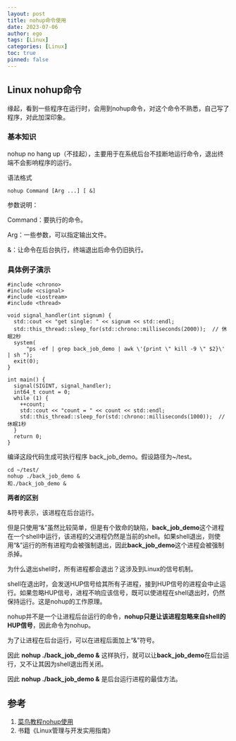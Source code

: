 ```yaml
---
layout: post
title: nohup命令使用
date: 2023-07-06
author: ego
tags: [Linux]
categories: [Linux]
toc: true
pinned: false
---
```




## Linux nohup命令

缘起，看到一些程序在运行时，会用到nohup命令，对这个命令不熟悉，自己写了程序，对此加深印象。

### 基本知识

nohup no hang up（不挂起），主要用于在系统后台不挂断地运行命令，退出终端不会影响程序的运行。

语法格式

```
nohup Command [Arg ...] [ &]
```

参数说明：

Command：要执行的命令。

Arg：一些参数，可以指定输出文件。

&：让命令在后台执行，终端退出后命令仍旧执行。

### 具体例子演示

```
#include <chrono>
#include <csignal>
#include <iostream>
#include <thread>

void signal_handler(int signum) {
  std::cout << "get single: " << signum << std::endl;
  std::this_thread::sleep_for(std::chrono::milliseconds(2000));  // 休眠2秒
  system(
      "ps -ef | grep back_job_demo | awk \'{print \" kill -9 \" $2}\' | sh ");
  exit(0);
}

int main() {
  signal(SIGINT, signal_handler);
  int64_t count = 0;
  while (1) {
    ++count;
    std::cout << "count = " << count << std::endl;
    std::this_thread::sleep_for(std::chrono::milliseconds(1000));  // 休眠1秒
  }
  return 0;
}
```

编译这段代码生成可执行程序 back_job_demo。假设路径为~/test。
```
cd ~/test/
nohup ./back_job_demo &
和./back_job_demo &
```
**两者的区别**

&符号表示，该进程在后台运行。

但是只使用“&”虽然比较简单，但是有个致命的缺陷，**back_job_demo**这个进程在一个shell中运行，该进程的父进程仍然是当前的shell。如果shell退出，则使用“&”运行的所有进程均会被强制退出，因此**back_job_demo**这个进程会被强制杀掉。

为什么退出shell时，所有进程都会退出？这涉及到Linux的信号机制。

shell在退出时，会发送HUP信号给其所有子进程，接到HUP信号的进程会中止运行。如果忽略HUP信号，进程不响应该信号，既可以使进程在shell退出时，仍然保持运行。这是nohup的工作原理。

nohup并不是一个让进程后台运行的命令，**nohup只是让该进程忽略来自shell的HUP信号**，因此命令为nohup。

为了让进程在后台运行，可以在进程后面加上“&”符号。

因此 **nohup ./back_job_demo &** 这样执行，就可以让**back_job_demo**在后台运行，又不让其因为shell退出而关闭。

因此 **nohup ./back_job_demo &** 是后台运行进程的最佳方法。

## 参考
1. [菜鸟教程nohup使用](https://www.runoob.com/linux/linux-comm-nohup.html)
2. 书籍《Linux管理与开发实用指南》

